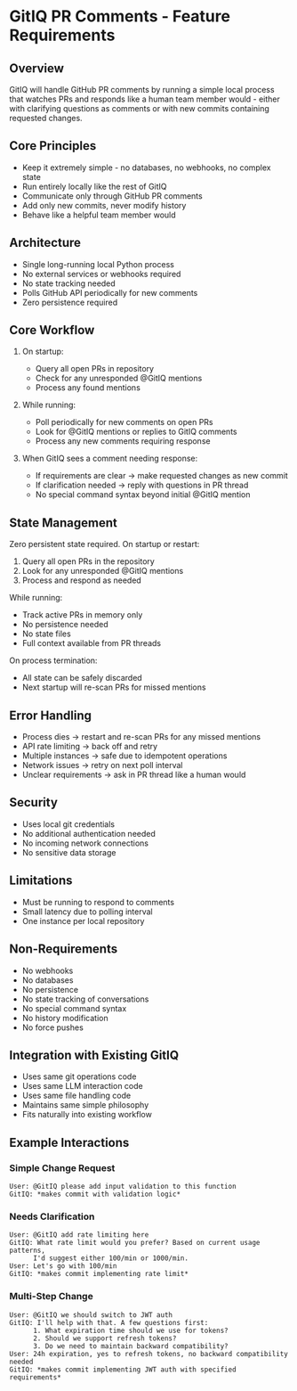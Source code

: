 # GitIQ PR Comments - Feature Requirements

## Overview
GitIQ will handle GitHub PR comments by running a simple local process that watches PRs and responds like a human team member would - either with clarifying questions as comments or with new commits containing requested changes.

## Core Principles
- Keep it extremely simple - no databases, no webhooks, no complex state
- Run entirely locally like the rest of GitIQ
- Communicate only through GitHub PR comments
- Add only new commits, never modify history
- Behave like a helpful team member would

## Architecture
- Single long-running local Python process
- No external services or webhooks required
- No state tracking needed
- Polls GitHub API periodically for new comments
- Zero persistence required

## Core Workflow
1. On startup:
   - Query all open PRs in repository
   - Check for any unresponded @GitIQ mentions
   - Process any found mentions

2. While running:
   - Poll periodically for new comments on open PRs
   - Look for @GitIQ mentions or replies to GitIQ comments
   - Process any new comments requiring response

3. When GitIQ sees a comment needing response:
   - If requirements are clear → make requested changes as new commit
   - If clarification needed → reply with questions in PR thread
   - No special command syntax beyond initial @GitIQ mention

## State Management
Zero persistent state required. On startup or restart:
1. Query all open PRs in the repository
2. Look for any unresponded @GitIQ mentions
3. Process and respond as needed

While running:
- Track active PRs in memory only
- No persistence needed
- No state files
- Full context available from PR threads

On process termination:
- All state can be safely discarded
- Next startup will re-scan PRs for missed mentions

## Error Handling
- Process dies → restart and re-scan PRs for any missed mentions
- API rate limiting → back off and retry
- Multiple instances → safe due to idempotent operations
- Network issues → retry on next poll interval
- Unclear requirements → ask in PR thread like a human would

## Security
- Uses local git credentials
- No additional authentication needed
- No incoming network connections
- No sensitive data storage

## Limitations
- Must be running to respond to comments
- Small latency due to polling interval
- One instance per local repository

## Non-Requirements
- No webhooks
- No databases
- No persistence
- No state tracking of conversations
- No special command syntax
- No history modification
- No force pushes

## Integration with Existing GitIQ
- Uses same git operations code
- Uses same LLM interaction code
- Uses same file handling code
- Maintains same simple philosophy
- Fits naturally into existing workflow

## Example Interactions

### Simple Change Request
```
User: @GitIQ please add input validation to this function
GitIQ: *makes commit with validation logic*
```

### Needs Clarification
```
User: @GitIQ add rate limiting here
GitIQ: What rate limit would you prefer? Based on current usage patterns,
      I'd suggest either 100/min or 1000/min.
User: Let's go with 100/min
GitIQ: *makes commit implementing rate limit*
```

### Multi-Step Change
```
User: @GitIQ we should switch to JWT auth
GitIQ: I'll help with that. A few questions first:
      1. What expiration time should we use for tokens?
      2. Should we support refresh tokens?
      3. Do we need to maintain backward compatibility?
User: 24h expiration, yes to refresh tokens, no backward compatibility needed
GitIQ: *makes commit implementing JWT auth with specified requirements*
```